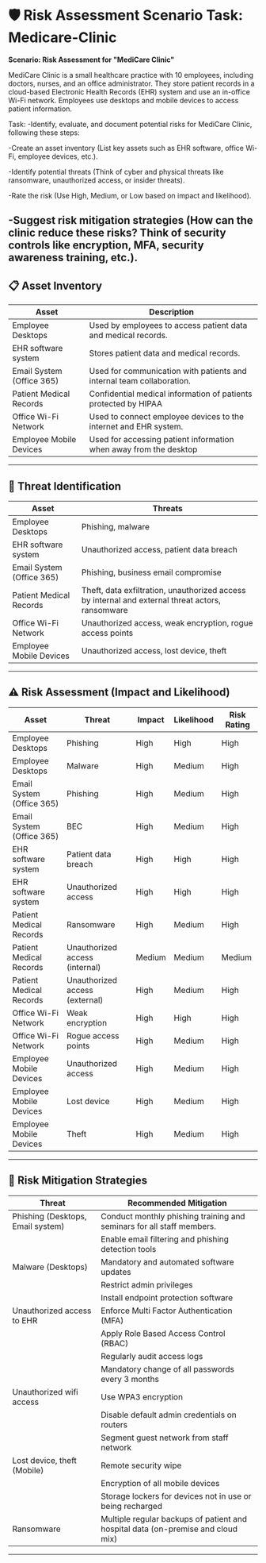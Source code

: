 # 🛡️ Risk Assessment Scenario Task: Medicare-Clinic

**Scenario: Risk Assessment for "MediCare Clinic"**

MediCare Clinic is a small healthcare practice with 10 employees, including doctors, nurses, and an office administrator. They store patient records in a cloud-based Electronic Health Records (EHR) system and use an in-office Wi-Fi network. Employees use desktops and mobile devices to access patient information.

Task:
-Identify, evaluate, and document potential risks for MediCare Clinic, following these steps:

-Create an asset inventory (List key assets such as EHR software, office Wi-Fi, employee devices, etc.).

-Identify potential threats (Think of cyber and physical threats like ransomware, unauthorized access, or insider threats).

-Rate the risk (Use High, Medium, or Low based on impact and likelihood).

-Suggest risk mitigation strategies (How can the clinic reduce these risks? Think of security controls like encryption, MFA, security awareness training, etc.).
---

## 📋 Asset Inventory

| **Asset**                | **Description**                                                                          |
|--------------------------|------------------------------------------------------------------------------------------|
| Employee Desktops        | Used by employees to access patient data and medical records.                           |
| EHR software system      | Stores patient data and medical records.                                                |
| Email System (Office 365)| Used for communication with patients and internal team collaboration.                   |
| Patient Medical Records  | Confidential medical information of patients protected by HIPAA                         |
| Office Wi-Fi Network     | Used to connect employee devices to the internet and EHR system.                        |
| Employee Mobile Devices  | Used for accessing patient information when away from the desktop                       |

---

## 🚨 Threat Identification

| **Asset**                | **Threats**                                                                              |
|--------------------------|-------------------------------------------------------------------------------------------|
| Employee Desktops        | Phishing, malware                                                                         |
| EHR software system      | Unauthorized access, patient data breach                                                  |
| Email System (Office 365)| Phishing, business email compromise                                                       |
| Patient Medical Records  | Theft, data exfiltration, unauthorized access by internal and external threat actors, ransomware |
| Office Wi-Fi Network     | Unauthorized access, weak encryption, rogue access points                                 |
| Employee Mobile Devices  | Unauthorized access, lost device, theft                                                   |

---

## ⚠️ Risk Assessment (Impact and Likelihood)

| **Asset**                | **Threat**                          | **Impact** | **Likelihood** | **Risk Rating** |
|--------------------------|-------------------------------------|------------|----------------|-----------------|
| Employee Desktops        | Phishing                            | High       | High           | High            |
| Employee Desktops        | Malware                             | High       | Medium         | High            |
| Email System (Office 365)| Phishing                            | High       | Medium         | High            |
| Email System (Office 365)| BEC                                 | High       | Medium         | High            |
| EHR software system      | Patient data breach                 | High       | High           | High            |
| EHR software system      | Unauthorized access                 | High       | High           | High            |
| Patient Medical Records  | Ransomware                          | High       | Medium         | High            |
| Patient Medical Records  | Unauthorized access (internal)      | Medium     | Medium         | Medium          |
| Patient Medical Records  | Unauthorized access (external)      | High       | Medium         | High            |
| Office Wi-Fi Network     | Weak encryption                     | High       | High           | High            |
| Office Wi-Fi Network     | Rogue access points                 | High       | Medium         | High            |
| Employee Mobile Devices  | Unauthorized access                 | High       | Medium         | High            |
| Employee Mobile Devices  | Lost device                         | High       | Medium         | High            |
| Employee Mobile Devices  | Theft                               | High       | Medium         | High            |

---

## 🔧 Risk Mitigation Strategies

| **Threat**                        | **Recommended Mitigation**                                                                 |
|----------------------------------|--------------------------------------------------------------------------------------------|
| Phishing (Desktops, Email system)| Conduct monthly phishing training and seminars for all staff members.                      |
|                                  | Enable email filtering and phishing detection tools                                        |
| Malware (Desktops)               | Mandatory and automated software updates                                                   |
|                                  | Restrict admin privileges                                                                  |
|                                  | Install endpoint protection software                                                       |
| Unauthorized access to EHR       | Enforce Multi Factor Authentication (MFA)                                                  |
|                                  | Apply Role Based Access Control (RBAC)                                                     |
|                                  | Regularly audit access logs                                                                |
|                                  | Mandatory change of all passwords every 3 months                                           |
| Unauthorized wifi access         | Use WPA3 encryption                                                                        |
|                                  | Disable default admin credentials on routers                                               |
|                                  | Segment guest network from staff network                                                   |
| Lost device, theft (Mobile)      | Remote security wipe                                                                       |
|                                  | Encryption of all mobile devices                                                           |
|                                  | Storage lockers for devices not in use or being recharged                                  |
| Ransomware                       | Multiple regular backups of patient and hospital data (on-premise and cloud mix)           |

---
